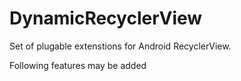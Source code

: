 DynamicRecyclerView
===================

Set of plugable extenstions for Android RecyclerView.

Following features may be added





